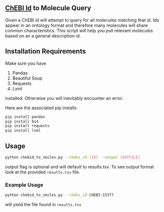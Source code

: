 ## [ChEBI Id](https://www.ebi.ac.uk/chebi) to Molecule Query
Given a ChEBI id will attempt to query for all molecules matching that id. Ids appear in an ontology format and therefore many molecules will share common characteristics. This script will help you pull relevant molecules based on an a general description id.

## Installation Requirements

Make sure you have
1. Pandas 
2. Beautiful Soup
3. Requests
4. Lxml

installed. Otherwise you will inevitably encounter an error. 

Here are the associated pip installs

```bash
pip install pandas
pip install bs4
pip install requests
pip install lxml
```

## Usage

```bash
python chebid_to_smiles.py --chebi_id [ID] --output [OUTFILE]
```

output flag is optional and will default to results.tsv. To see output format look at the provided `results.tsv` file.



### Example Usage

```bash
python chebid_to_smiles.py --chebi_id CHEBI:15377
```

will yield the file found in `results.tsv`